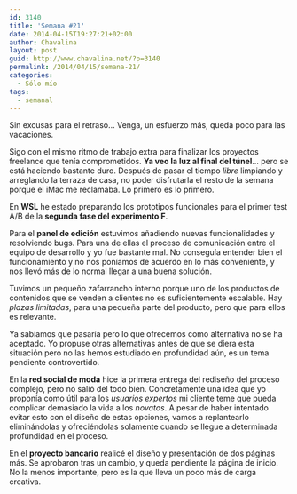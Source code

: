 ```yaml
---
id: 3140
title: 'Semana #21'
date: 2014-04-15T19:27:21+02:00
author: Chavalina
layout: post
guid: http://www.chavalina.net/?p=3140
permalink: /2014/04/15/semana-21/
categories:
  - Sólo mío
tags:
  - semanal
---
```

Sin excusas para el retraso&#8230; Venga, un esfuerzo más, queda poco para las vacaciones.



Sigo con el mismo ritmo de trabajo extra para finalizar los proyectos freelance que tenía comprometidos. **Ya veo la luz al final del túnel**&#8230; pero se está haciendo bastante duro. Después de pasar el tiempo _libre_ limpiando y arreglando la terraza de casa, no poder disfrutarla el resto de la semana porque el iMac me reclamaba. Lo primero es lo primero.



En **WSL** he estado preparando los prototipos funcionales para el primer test A/B de la **segunda fase del experimento F**.

Para el **panel de edición** estuvimos añadiendo nuevas funcionalidades y resolviendo bugs. Para una de ellas el proceso de comunicación entre el equipo de desarrollo y yo fue bastante mal. No conseguía entender bien el funcionamiento y no nos poníamos de acuerdo en lo más conveniente, y nos llevó más de lo normal llegar a una buena solución.

Tuvimos un pequeño zafarrancho interno porque uno de los productos de contenidos que se venden a clientes no es suficientemente escalable. Hay _plazas limitadas_, para una pequeña parte del producto, pero que para ellos es relevante. 

Ya sabíamos que pasaría pero lo que ofrecemos como alternativa no se ha aceptado. Yo propuse otras alternativas antes de que se diera esta situación pero no las hemos estudiado en profundidad aún, es un tema pendiente controvertido.

En la **red social de moda** hice la primera entrega del rediseño del proceso complejo, pero no salió del todo bien. Concretamente una idea que yo proponía como útil para los _usuarios expertos_ mi cliente teme que pueda complicar demasiado la vida a los _novatos_. A pesar de haber intentado evitar esto con el diseño de estas opciones, vamos a replantearlo eliminándolas y ofreciéndolas solamente cuando se llegue a determinada profundidad en el proceso.

En el **proyecto bancario** realicé el diseño y presentación de dos páginas más. Se aprobaron tras un cambio, y queda pendiente la página de inicio. No la menos importante, pero es la que lleva un poco más de carga creativa.